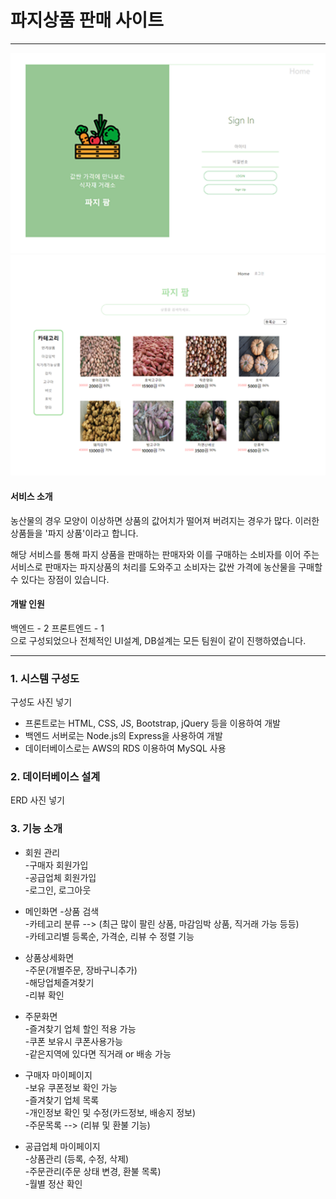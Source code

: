 파지상품 판매 사이트
======================
---
<img src="readme_Img/파지상품로그인화면.PNG" alt="login"></img><img src="readme_Img/파지상품메인화면.PNG" alt="login"></img><br/>
#### 서비스 소개
 농산물의 경우 모양이 이상하면 상품의 값어치가 떨어져 버려지는 경우가 많다. 
 이러한 상품들을 '파지 상품'이라고 합니다. 
 
해당 서비스를 통해 파지 상품을 판매하는 판매자와 이를 구매하는 소비자를 이어 주는 서비스로 판매자는 파지상품의 처리를 도와주고 소비자는 값싼 가격에 농산물을 구매할 수 있다는 장점이 있습니다.

#### 개발 인원
백엔드 - 2
프론트엔드 - 1
<br>
으로 구성되었으나 전체적인 UI설계, DB설계는 모든 팀원이 같이 진행하였습니다.

---------

### 1. 시스템 구성도

구성도 사진 넣기

* 프론트로는 HTML, CSS, JS, Bootstrap, jQuery 등을 이용하여 개발
* 백엔드 서버로는 Node.js의 Express을 사용하여 개발
* 데이터베이스로는 AWS의 RDS 이용하여 MySQL 사용

### 2. 데이터베이스 설계

ERD 사진 넣기

### 3. 기능 소개
* 회원 관리    
-구매자 회원가입   
-공급업체 회원가입   
-로그인, 로그아웃

* 메인화면
-상품 검색   
-카테고리 분류 --> (최근 많이 팔린 상품, 마감임박 상품, 직거래 가능 등등)   
-카테고리별 등록순, 가격순, 리뷰 수 정렬 기능

* 상품상세화면      
-주문(개별주문, 장바구니추가)   
-해당업체즐겨찾기   
-리뷰 확인   

* 주문화면   
-즐겨찾기 업체 할인 적용 가능   
-쿠폰 보유시 쿠폰사용가능   
-같은지역에 있다면 직거래 or 배송 가능

* 구매자 마이페이지   
-보유 쿠폰정보 확인 가능   
-즐겨찾기 업체 목록   
-개인정보 확인 및 수정(카드정보, 배송지 정보)   
-주문목록 --> (리뷰 및 환불 기능)

* 공급업체 마이페이지   
-상품관리 (등록, 수정, 삭제)   
-주문관리(주문 상태 변경, 환불 목록)   
-월별 정산 확인

